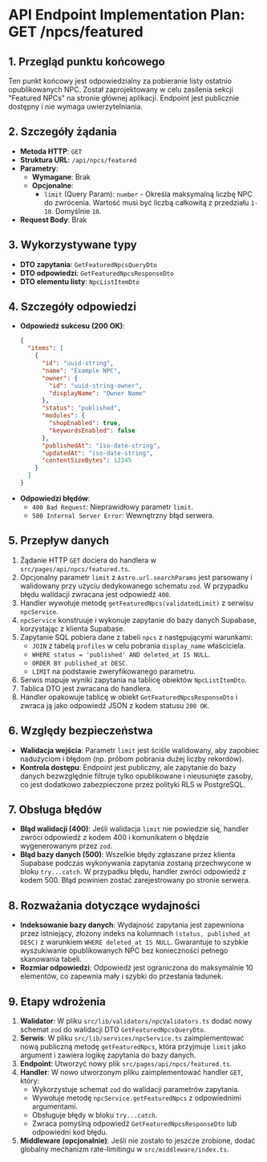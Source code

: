 # API Endpoint Implementation Plan: GET /npcs/featured

## 1. Przegląd punktu końcowego

Ten punkt końcowy jest odpowiedzialny za pobieranie listy ostatnio opublikowanych NPC. Został zaprojektowany w celu zasilenia sekcji "Featured NPCs" na stronie głównej aplikacji. Endpoint jest publicznie dostępny i nie wymaga uwierzytelniania.

## 2. Szczegóły żądania

- **Metoda HTTP**: `GET`
- **Struktura URL**: `/api/npcs/featured`
- **Parametry**:
  - **Wymagane**: Brak
  - **Opcjonalne**:
    - `limit` (Query Param): `number` - Określa maksymalną liczbę NPC do zwrócenia. Wartość musi być liczbą całkowitą z przedziału `1-10`. Domyślnie `10`.
- **Request Body**: Brak

## 3. Wykorzystywane typy

- **DTO zapytania**: `GetFeaturedNpcsQueryDto`
- **DTO odpowiedzi**: `GetFeaturedNpcsResponseDto`
- **DTO elementu listy**: `NpcListItemDto`

## 4. Szczegóły odpowiedzi

- **Odpowiedź sukcesu (200 OK)**:
  ```json
  {
    "items": [
      {
        "id": "uuid-string",
        "name": "Example NPC",
        "owner": {
          "id": "uuid-string-owner",
          "displayName": "Owner Name"
        },
        "status": "published",
        "modules": {
          "shopEnabled": true,
          "keywordsEnabled": false
        },
        "publishedAt": "iso-date-string",
        "updatedAt": "iso-date-string",
        "contentSizeBytes": 12345
      }
    ]
  }
  ```
- **Odpowiedzi błędów**:
  - `400 Bad Request`: Nieprawidłowy parametr `limit`.
  - `500 Internal Server Error`: Wewnętrzny błąd serwera.

## 5. Przepływ danych

1.  Żądanie HTTP `GET` dociera do handlera w `src/pages/api/npcs/featured.ts`.
2.  Opcjonalny parametr `limit` z `Astro.url.searchParams` jest parsowany i walidowany przy użyciu dedykowanego schematu `zod`. W przypadku błędu walidacji zwracana jest odpowiedź `400`.
3.  Handler wywołuje metodę `getFeaturedNpcs(validatedLimit)` z serwisu `npcService`.
4.  `npcService` konstruuje i wykonuje zapytanie do bazy danych Supabase, korzystając z klienta Supabase.
5.  Zapytanie SQL pobiera dane z tabeli `npcs` z następującymi warunkami:
    - `JOIN` z tabelą `profiles` w celu pobrania `display_name` właściciela.
    - `WHERE status = 'published' AND deleted_at IS NULL`.
    - `ORDER BY published_at DESC`.
    - `LIMIT` na podstawie zweryfikowanego parametru.
6.  Serwis mapuje wyniki zapytania na tablicę obiektów `NpcListItemDto`.
7.  Tablica DTO jest zwracana do handlera.
8.  Handler opakowuje tablicę w obiekt `GetFeaturedNpcsResponseDto` i zwraca ją jako odpowiedź JSON z kodem statusu `200 OK`.

## 6. Względy bezpieczeństwa

- **Walidacja wejścia**: Parametr `limit` jest ściśle walidowany, aby zapobiec nadużyciom i błędom (np. próbom pobrania dużej liczby rekordów).
- **Kontrola dostępu**: Endpoint jest publiczny, ale zapytanie do bazy danych bezwzględnie filtruje tylko opublikowane i nieusunięte zasoby, co jest dodatkowo zabezpieczone przez polityki RLS w PostgreSQL.

## 7. Obsługa błędów

- **Błąd walidacji (400)**: Jeśli walidacja `limit` nie powiedzie się, handler zwróci odpowiedź z kodem 400 i komunikatem o błędzie wygenerowanym przez `zod`.
- **Błąd bazy danych (500)**: Wszelkie błędy zgłaszane przez klienta Supabase podczas wykonywania zapytania zostaną przechwycone w bloku `try...catch`. W przypadku błędu, handler zwróci odpowiedź z kodem 500. Błąd powinien zostać zarejestrowany po stronie serwera.

## 8. Rozważania dotyczące wydajności

- **Indeksowanie bazy danych**: Wydajność zapytania jest zapewniona przez istniejący, złożony indeks na kolumnach `(status, published_at DESC)` z warunkiem `WHERE deleted_at IS NULL`. Gwarantuje to szybkie wyszukiwanie opublikowanych NPC bez konieczności pełnego skanowania tabeli.
- **Rozmiar odpowiedzi**: Odpowiedź jest ograniczona do maksymalnie 10 elementów, co zapewnia mały i szybki do przesłania ładunek.

## 9. Etapy wdrożenia

1.  **Walidator**: W pliku `src/lib/validators/npcValidators.ts` dodać nowy schemat `zod` do walidacji DTO `GetFeaturedNpcsQueryDto`.
2.  **Serwis**: W pliku `src/lib/services/npcService.ts` zaimplementować nową publiczną metodę `getFeaturedNpcs`, która przyjmuje `limit` jako argument i zawiera logikę zapytania do bazy danych.
3.  **Endpoint**: Utworzyć nowy plik `src/pages/api/npcs/featured.ts`.
4.  **Handler**: W nowo utworzonym pliku zaimplementować handler `GET`, który:
    - Wykorzystuje schemat `zod` do walidacji parametrów zapytania.
    - Wywołuje metodę `npcService.getFeaturedNpcs` z odpowiednimi argumentami.
    - Obsługuje błędy w bloku `try...catch`.
    - Zwraca pomyślną odpowiedź `GetFeaturedNpcsResponseDto` lub odpowiedni kod błędu.
5.  **Middleware (opcjonalnie)**: Jeśli nie zostało to jeszcze zrobione, dodać globalny mechanizm rate-limitingu w `src/middleware/index.ts`.
